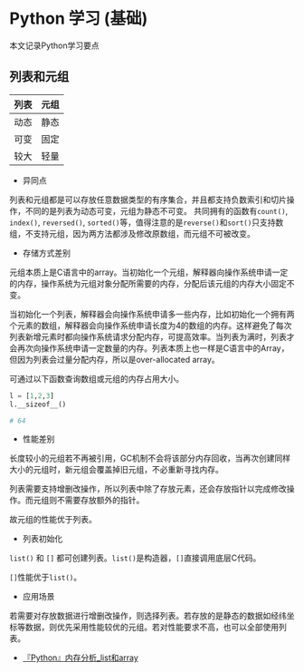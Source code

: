 # Python 学习 (基础)

本文记录Python学习要点

## 列表和元组

| 列表 | 元组 |
| ---- | ---- |
| 动态 | 静态 |
| 可变 | 固定 |
| 较大 | 轻量 |

- 异同点

列表和元组都是可以存放任意数据类型的有序集合，并且都支持负数索引和切片操作，不同的是列表为动态可变，元组为静态不可变。
共同拥有的函数有`count()`, `index()`, `reversed()`, `sorted()`等，值得注意的是`reverse()`和`sort()`只支持数组，不支持元组，因为两方法都涉及修改原数组，而元组不可被改变。

- 存储方式差别

元组本质上是C语言中的array。当初始化一个元组，解释器向操作系统申请一定的内存，操作系统为元组对象分配所需要的内存，分配后该元组的内存大小固定不变。

当初始化一个列表，解释器会向操作系统申请多一些内存，比如初始化一个拥有两个元素的数组，解释器会向操作系统申请长度为4的数组的内存。这样避免了每次列表新增元素时都向操作系统请求分配内存，可提高效率。当列表为满时，列表才会再次向操作系统申请一定数量的内存。列表本质上也一样是C语言中的Array，但因为列表会过量分配内存，所以是over-allocated array。

可通过以下函数查询数组或元组的内存占用大小。

```python
l = [1,2,3]
l.__sizeof__()

# 64
```

- 性能差别
  
长度较小的元组若不再被引用，GC机制不会将该部分内存回收，当再次创建同样大小的元组时，新元组会覆盖掉旧元组，不必重新寻找内存。

列表需要支持增删改操作，所以列表中除了存放元素，还会存放指针以完成修改操作。而元组则不需要存放额外的指针。

故元组的性能优于列表。

- 列表初始化

`list()` 和 `[]` 都可创建列表。`list()`是构造器，`[]`直接调用底层C代码。

`[]`性能优于`list()`。

- 应用场景

若需要对存放数据进行增删改操作，则选择列表。若存放的是静态的数据如经纬坐标等数据，则优先采用性能较优的元组。若对性能要求不高，也可以全部使用列表。

- [『Python』内存分析_list和array](https://www.cnblogs.com/hellcat/p/8795841.html)
